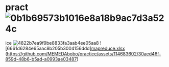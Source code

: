 # pract![0b1b69573b1016e8a18b9ac7d3a524c](https://github.com/MEMEDAbobo/practice/assets/114683602/f76af778-2532-4ee7-b247-29ce2e24c93e)
ice
![4822b7ea9f9be8833fa3aab4ee05aa8](https://github.com/MEMEDAbobo/practice/assets/114683602/396ba1d2-bb1d-432e-945c-90e5d85961f6)
![6661d6284e65aac8b205b3004156ddd][mapreduce.xlsx](https://github.com/MEMEDAbobo/practice/files/11995985/mapreduce.xlsx)
(https://github.com/MEMEDAbobo/practice/assets/114683602/30aed46f-859d-48b6-b5ad-a0993ae03487)
